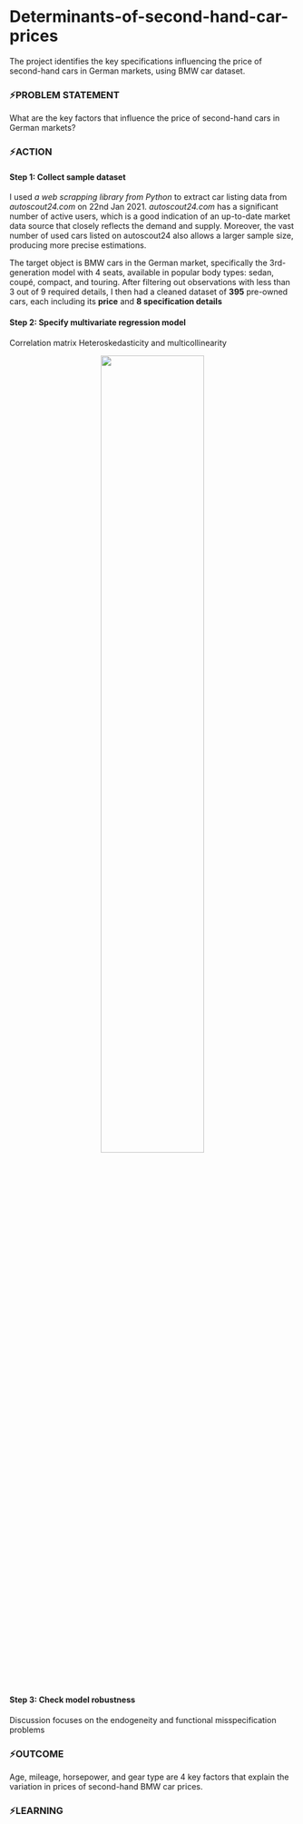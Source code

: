 # Determinants-of-second-hand-car-prices
The project identifies the key specifications influencing the price of second-hand cars in German markets, using BMW car dataset.
### ⚡PROBLEM STATEMENT
What are the key factors that influence the price of second-hand cars in German markets?
### ⚡ACTION
#### Step 1: Collect sample dataset
I used _a web scrapping library from Python_ to extract car listing data from _autoscout24.com_ on 22nd Jan 2021. _autoscout24.com_ has a significant number of active users, which is a good indication of an up-to-date market data source that closely reflects the demand and supply. Moreover, the vast number of used cars listed on autoscout24 also allows a larger sample size, producing more precise estimations.

The target object is BMW cars in the German market, specifically the 3rd-generation model with 4 seats, available in popular body types: sedan, coupé, compact, and touring. After filtering out observations with less than 3 out of 9 required details, I then had a cleaned dataset of **395** pre-owned cars, each including its **price** and **8 specification details** 

#### Step 2: Specify multivariate regression model 
Correlation matrix
Heteroskedasticity and multicollinearity

<p align="center"> 
<img src="https://github.com/minhanhvu/Determinants-of-second-hand-car-prices/assets/87383756/869b6a3d-20d5-4135-9611-76cc7496d128" width=60% height=60%>
</p>

#### Step 3: Check model robustness 
Discussion focuses on the endogeneity and functional misspecification problems

### ⚡OUTCOME
Age, mileage, horsepower, and gear type are 4 key factors that explain the variation in prices of second-hand BMW car prices. 

### ⚡LEARNING
